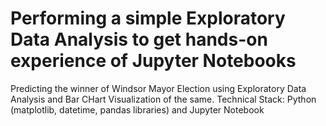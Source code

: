 # Performing a simple Exploratory Data Analysis to get hands-on experience of Jupyter Notebooks
Predicting the winner of Windsor Mayor Election using Exploratory Data Analysis and Bar CHart Visualization of the same.
Technical Stack: Python (matplotlib, datetime, pandas libraries) and Jupyter Notebook


